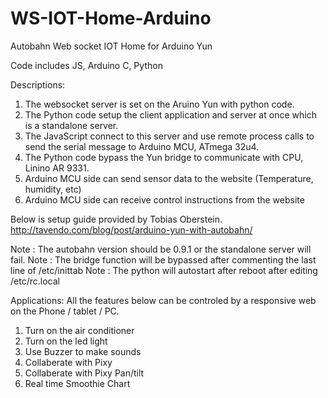 # WS-IOT-Home-Arduino
Autobahn Web socket IOT Home for Arduino Yun

Code includes JS, Arduino C, Python

Descriptions:
1. The websocket server is set on the Aruino Yun with python code.
2. The Python code setup the client application and server at once which is a standalone server.
3. The JavaScript connect to this server and use remote process calls to send the serial message to Arduino MCU, ATmega 32u4.
4. The Python code bypass the Yun bridge to communicate with CPU, Linino AR 9331.
5. Arduino MCU side can send sensor data to the website (Temperature, humidity, etc)
6. Arduino MCU side can receive control instructions from the website

Below is setup guide provided by Tobias Oberstein.
http://tavendo.com/blog/post/arduino-yun-with-autobahn/

Note : The autobahn version should be 0.9.1 or the standalone server will fail.
Note : The bridge function will be bypassed after commenting the last line of /etc/inittab
Note : The python will autostart after reboot after editing /etc/rc.local

Applications:
All the features below can be controled by a responsive web on the Phone / tablet / PC.

1. Turn on the air conditioner
2. Turn on the led light
3. Use Buzzer to make sounds
4. Collaberate with Pixy
5. Collaberate with Pixy Pan/tilt
6. Real time Smoothie Chart
